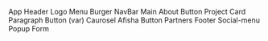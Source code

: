 
App
    Header
        Logo
        Menu
            Burger
            NavBar
    Main
        About
            Button
        Project
            Card
            Paragraph
                Button (var)
            Caurosel
        Afisha
            Button
        Partners
    Footer
        Social-menu
    Popup
        Form
